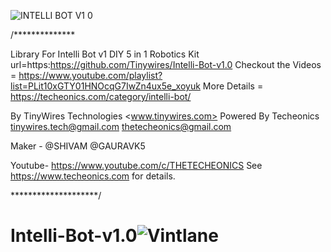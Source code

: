 ![INTELLI BOT V1 0](https://github.com/user-attachments/assets/228d716f-b738-4d00-9bc2-6305bc4eb56a)

/**************

Library For 
Intelli Bot v1 DIY 5 in 1 Robotics Kit
url=https:https://github.com/Tinywires/Intelli-Bot-v1.0
Checkout the Videos = https://www.youtube.com/playlist?list=PLit10xGTY01HNOcqG7IwZn4ux5e_xoyuk
More Details = https://techeonics.com/category/intelli-bot/

By TinyWires Technologies <www.tinywires.com>
Powered By Techeonics
<tinywires.tech@gmail.com> 
<thetecheonics@gmail.com>

Maker - @SHIVAM
        @GAURAVK5

Youtube- https://www.youtube.com/c/THETECHEONICS
See <https://www.techeonics.com> for details.

********************/


# Intelli-Bot-v1.0![Vintlane](https://github.com/user-attachments/assets/577c7c6f-7f04-4301-97a2-4e2fe75b6a09)


